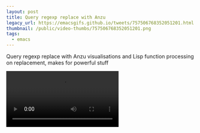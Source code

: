 ```yaml
---
layout: post
title: Query regexp replace with Anzu
legacy_url: https://emacsgifs.github.io/tweets/757506768352051201.html
thumbnail: /public/video-thumbs/757506768352051201.png
tags:
  - emacs
---
```


Query regexp replace with Anzu visualisations and Lisp function processing on replacement, makes for powerful stuff

<video controls autoplay loop>
  <source src="/public/videos/757506768352051201.mp4" type="video/mp4">
    Sorry your browser does not support the video tag, maybe time to upgrade?
</video>
